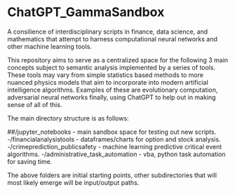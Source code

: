 # ChatGPT_GammaSandbox
A consilience of interdisciplinary scripts in finance, data science, and mathematics that attempt to harness computational neural networks and other machine learning tools.

This repository aims to serve as a centralized space for the following 3 main concepts subject to semantic analysis implemented by a series of tools. These tools may vary from simple statistics based methods to more nuanced physics models that aim to incorporate into modern artificial intelligence algorithms. Examples of these are evolutionary computation, adversarial neural networks finally, using ChatGPT to help out in making sense of all of this.

The main directory structure is as follows:

##/jupyter_notebooks - main sandbox space for testing out new scripts.
      -/financialanalysistools - dataframes/charts for option and stock analysis.
      -/crimeprediction_publicsafety - machine learning predictive critical event algorithms.
      -/administrative_task_automation - vba, python task automation for saving time.
      
The above folders are initial starting points, other subdirectories that will most likely emerge will be input/output paths.
